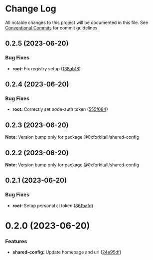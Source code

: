 # Change Log

All notable changes to this project will be documented in this file.
See [Conventional Commits](https://conventionalcommits.org) for commit guidelines.

## 0.2.5 (2023-06-20)


### Bug Fixes

* **root:** Fix registry setup ([138ab18](https://github.com/0xforkitall/dev-config/commit/138ab18f2d3910879db48feac3a9aa29b2966a25))





## 0.2.4 (2023-06-20)


### Bug Fixes

* **root:** Correctly set node-auth token ([555f084](https://github.com/0xforkitall/dev-config/commit/555f0840c551829e6334865fb5edbd49ec0a5e49))





## 0.2.3 (2023-06-20)

**Note:** Version bump only for package @0xforkitall/shared-config





## 0.2.2 (2023-06-20)

**Note:** Version bump only for package @0xforkitall/shared-config





## 0.2.1 (2023-06-20)


### Bug Fixes

* **root:** Setup personal ci token ([86fbafd](https://github.com/0xforkitall/dev-config/commit/86fbafde69b5c8b9f932702c11921fa834866e97))





# 0.2.0 (2023-06-20)


### Features

* **shared-config:** Update homepage and url ([24e95df](https://github.com/0xforkitall/dev-config/commit/24e95dfa6e02c549706f4d7912d41651961a675b))
